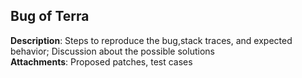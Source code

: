 ## Bug of Terra  
**Description**: Steps to reproduce the bug,stack traces, and expected behavior; Discussion about the possible solutions    
**Attachments**: Proposed patches, test cases  
